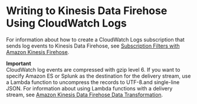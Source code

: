 # Writing to Kinesis Data Firehose Using CloudWatch Logs<a name="writing-with-cloudwatch-logs"></a>

For information about how to create a CloudWatch Logs subscription that sends log events to Kinesis Data Firehose, see [Subscription Filters with Amazon Kinesis Firehose](https://docs.aws.amazon.com/AmazonCloudWatch/latest/logs/SubscriptionFilters.html#FirehoseExample)\. 

**Important**  
CloudWatch log events are compressed with gzip level 6\. If you want to specify Amazon ES or Splunk as the destination for the delivery stream, use a Lambda function to uncompress the records to UTF\-8\.and single\-line JSON\. For information about using Lambda functions with a delivery stream, see [Amazon Kinesis Data Firehose Data Transformation](data-transformation.md)\.